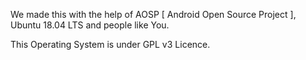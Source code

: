 We made this with the help of AOSP [ Android Open Source Project ], Ubuntu 18.04 LTS and people like You.

This Operating System is under GPL v3 Licence.
